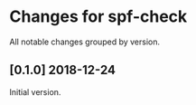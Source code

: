 # Changes for spf-check

All notable changes grouped by version.

## [0.1.0] 2018-12-24

Initial version.
